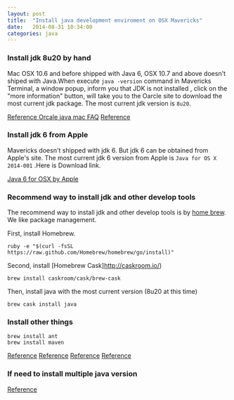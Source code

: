 ```yaml
---
layout: post
title:  "Install java development enviroment on OSX Mavericks"
date:   2014-08-31 10:34:00
categories: java
---
```


### Install jdk 8u20 by hand
Mac OSX 10.6 and before shipped with Java 6, OSX 10.7 and above doesn't shiped with Java.When execute `java -version`
command in Mavericks Terminal, a window popup, inform you that JDK is not installed , click on the "more information" 
button, will take you to the Oarcle site to download the most current jdk package. The most current jdk version is `8u20`.

[Reference Orcale java mac FAQ](http://www.java.com/en/download/faq/java_mac.xml)
[Reference](http://osxdaily.com/2013/11/01/install-java-os-x-mavericks/)

### Install jdk 6 from Apple
Mavericks doesn't shipped with jdk 6. But jdk 6 can be obtained from Apple's site. The most current jdk 6 version 
from Apple is `Java for OS X 2014-001` .Here is Download link.

[Java 6 for OSX by Apple](http://support.apple.com/kb/DL1572)

### Recommend way to install jdk and other develop tools
The recommend way to install jdk and other develop tools is by [home brew](http://brew.sh/).
We like package management.

First, install Homebrew.
```
ruby -e "$(curl -fsSL https://raw.github.com/Homebrew/homebrew/go/install)"
```

Second, install [Homebrew Cask]http://caskroom.io/)
```
brew install caskroom/cask/brew-cask
```

Then,  install java with the most current version (8u20 at this time)
```
brew cask install java
```

### Install other things
```
brew install ant
brew install maven
```
[Reference](http://derjan.io/blog/2013/11/25/setup-mac-for-development/)
[Reference](http://ksmx.me/homebrew-cask-cli-workflow-to-install-mac-applications/)
[Reference](http://www.yangzhiping.com/tech/homebrew-cask.html)
[Reference](https://www.google.com.hk/search?q=home+brew+cask)

### If need to install multiple java version
[Reference](http://hanxue-it.blogspot.com/2014/05/installing-java-8-managing-multiple.html)
